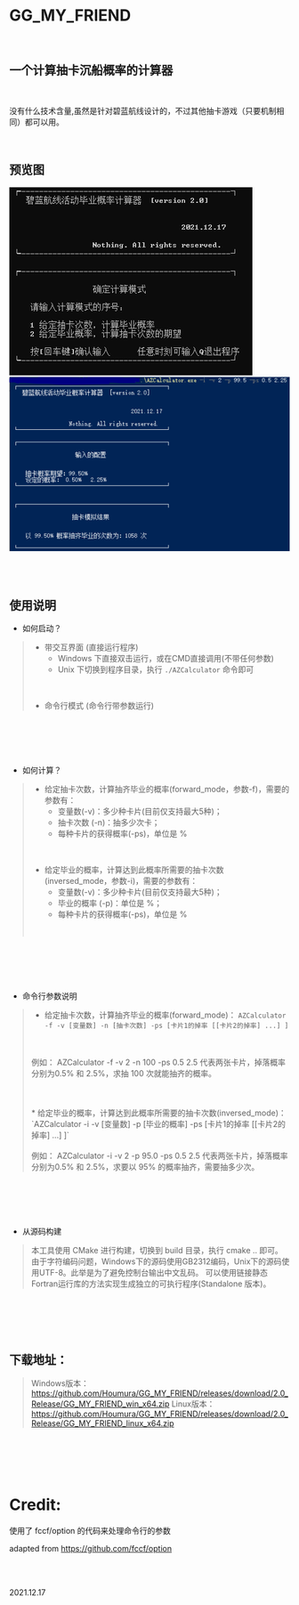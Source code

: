 # GG_MY_FRIEND
<br> 

## 一个计算抽卡沉船概率的计算器

<br>


没有什么技术含量,虽然是针对碧蓝航线设计的，不过其他抽卡游戏（只要机制相同）都可以用。

<br>

## 预览图
![Image_text](https://github.com/Houmura/GG_MY_FRIEND/blob/master/image/ui-preview.PNG)
![Image_text](https://github.com/Houmura/GG_MY_FRIEND/blob/master/image/cli-preview.PNG)

<br>
<br> 

## 使用说明
* 如何启动？
>   + 带交互界面 (直接运行程序) 
>       + Windows 下直接双击运行，或在CMD直接调用(不带任何参数)
>       + Unix 下切换到程序目录，执行 `./AZCalculator` 命令即可 
> 
> <br>
> 
>   + 命令行模式 (命令行带参数运行) 

<br>
<br> 
<br>
<br> 

* 如何计算？
>   + 给定抽卡次数，计算抽齐毕业的概率(forward_mode，参数-f)，需要的参数有：
>       + 变量数(-v)：多少种卡片(目前仅支持最大5种)；
>       + 抽卡次数 (-n)：抽多少次卡；
>       + 每种卡片的获得概率(-ps)，单位是 % 
> 
> <br>
> 
>   + 给定毕业的概率，计算达到此概率所需要的抽卡次数(inversed_mode，参数-i)，需要的参数有：
>       + 变量数(-v)：多少种卡片(目前仅支持最大5种)；
>       + 毕业的概率 (-p)：单位是 %；
>       + 每种卡片的获得概率(-ps)，单位是 % 
>  <br>

<br>
<br>
<br>
<br> 

* 命令行参数说明
> * 给定抽卡次数，计算抽齐毕业的概率(forward_mode)： 
>  `AZCalculator -f -v [变量数] -n [抽卡次数] -ps [卡片1的掉率 [[卡片2的掉率] ...] ]`  
> <br>
> <br>
> 例如：  AZCalculator -f -v 2 -n 100 -ps 0.5 2.5  代表两张卡片，掉落概率分别为0.5% 和 2.5%，求抽 100 次就能抽齐的概率。
> <br> 
> <br>
> <br>
> <br>
> * 给定毕业的概率，计算达到此概率所需要的抽卡次数(inversed_mode)： 
>  `AZCalculator -i -v [变量数] -p [毕业的概率] -ps [卡片1的掉率 [[卡片2的掉率] ...] ]`  
> <br>
> <br>
> 例如：  AZCalculator -i -v 2 -p 95.0 -ps 0.5 2.5  代表两张卡片，掉落概率分别为0.5% 和 2.5%，求要以 95% 的概率抽齐，需要抽多少次。 

<br> 
<br>
<br>
<br>

* 从源码构建
> 本工具使用 CMake 进行构建，切换到 build 目录，执行 cmake .. 即可。由于字符编码问题，Windows下的源码使用GB2312编码，Unix下的源码使用UTF-8。此举是为了避免控制台输出中文乱码。
> 可以使用链接静态Fortran运行库的方法实现生成独立的可执行程序(Standalone 版本)。

<br> 
<br>
<br>
<br>

## 下载地址：
> Windows版本：https://github.com/Houmura/GG_MY_FRIEND/releases/download/2.0_Release/GG_MY_FRIEND_win_x64.zip
> Linux版本：https://github.com/Houmura/GG_MY_FRIEND/releases/download/2.0_Release/GG_MY_FRIEND_linux_x64.zip 

<br> 
<br>
<br>
<br>

# Credit:
使用了 fccf/option 的代码来处理命令行的参数

adapted from https://github.com/fccf/option 

<br>
<br>

2021.12.17
